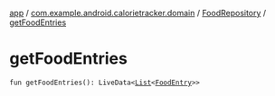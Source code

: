 [app](../../index.md) / [com.example.android.calorietracker.domain](../index.md) / [FoodRepository](index.md) / [getFoodEntries](./get-food-entries.md)

# getFoodEntries

`fun getFoodEntries(): LiveData<`[`List`](https://kotlinlang.org/api/latest/jvm/stdlib/kotlin.collections/-list/index.html)`<`[`FoodEntry`](../../com.example.android.calorietracker.data.room.entities/-food-entry/index.md)`>>`